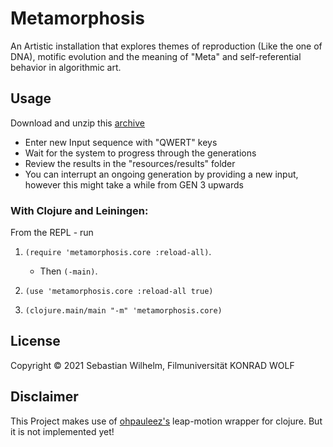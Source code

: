 # Metamorphosis

An Artistic installation that explores themes of reproduction (Like the one of DNA), motific evolution and the meaning of "Meta" and self-referential behavior in algorithmic art.

## Usage

Download and unzip this [archive](https://drive.google.com/file/d/10uyWhCL2uLZyRV_Dox1hj3GJaxmE-w-E/view?usp=sharing)

* Enter new Input sequence with "QWERT" keys
* Wait for the system to progress through the generations
* Review the results in the "resources/results" folder
* You can interrupt an ongoing generation by providing a new input, however this might take a while from GEN 3 upwards

### With Clojure and Leiningen:

From the REPL - run 

1. `(require 'metamorphosis.core :reload-all)`.
    - Then `(-main)`.

2. `(use 'metamorphosis.core :reload-all true)`

3. `(clojure.main/main "-m" 'metamorphosis.core)`

## License

Copyright © 2021 Sebastian Wilhelm, Filmuniversität KONRAD WOLF

## Disclaimer

This Project makes use of [ohpauleez's](https://github.com/ohpauleez/clojure-leap) leap-motion wrapper for clojure.
But it is not implemented yet! 
